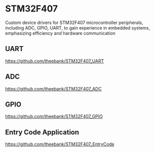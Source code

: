 # STM32F407
Custom device drivers for STM32F407 microcontroller peripherals, including ADC, GPIO, UART, to gain experience in embedded systems, emphasizing efficiency and hardware communication

## UART
https://github.com/theebank/STM32F407_UART

## ADC
https://github.com/theebank/STM32F407_ADC

## GPIO
https://github.com/theebank/STM32F407_GPIO

## Entry Code Application
https://github.com/theebank/STM32F407_EntryCode
